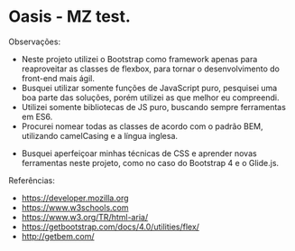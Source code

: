 # Oasis - MZ test.

Observações:

- Neste projeto utilizei o Bootstrap como framework apenas para reaproveitar as classes de flexbox, para tornar o desenvolvimento do front-end mais ágil.
- Busquei utilizar somente funções de JavaScript puro, pesquisei uma boa parte das soluções, porém utilizei as que melhor eu compreendi.
- Utilizei somente bibliotecas de JS puro, buscando sempre ferramentas em ES6.
- Procurei nomear todas as classes de acordo com o padrão BEM, utilizando camelCasing e a língua inglesa.

* Busquei aperfeiçoar minhas técnicas de CSS e aprender novas ferramentas neste projeto, como no caso do Bootstrap 4 e o Glide.js. 


Referências:

- https://developer.mozilla.org
- https://www.w3schools.com
- https://www.w3.org/TR/html-aria/
- https://getbootstrap.com/docs/4.0/utilities/flex/
- http://getbem.com/